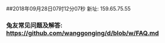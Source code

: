 ##2018年09月28日07时12分07秒 新址: 159.65.75.55
### 兔友常见问题及解答: https://github.com/wanggonging/d/blob/w/FAQ.md
